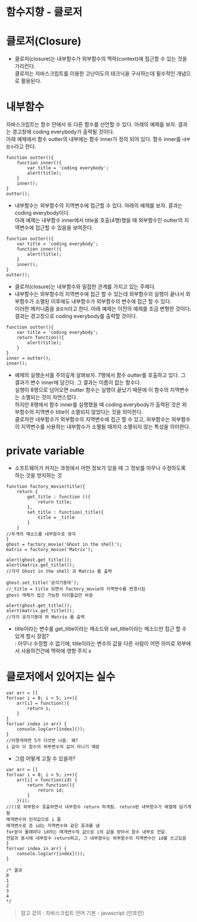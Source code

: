 함수지향 - 클로저
=================

# 클로저(Closure)
* 클로저(closure)는 내부함수가 외부함수의 맥락(context)에 접근할 수 있는 것을 가리킨다.   
클로저는 자바스크립트를 이용한 고난이도의 테크닉을 구사하는데 필수적인 개념으로 활용된다.

# 내부함수
자바스크립트는 함수 안에서 또 다른 함수를 선언할 수 있다. 아래의 예제를 보자. 결과는 경고창에 coding everybody가 출력될 것이다.   
아래 예제에서 함수 outter의 내부에는 함수 inner가 정의 되어 있다. 함수 inner를 ```내부 함수```라고 한다.
```
function outter(){
    function inner(){
        var title = 'coding everybody'; 
        alert(title);
    }
    inner();
}
outter();
```

* 내부함수는 외부함수의 지역변수에 접근할 수 있다. 아래의 예제를 보자. 결과는 coding everybody이다.   
아래 예제는 내부함수 inner에서 title을 호출(4행)했을 때 외부함수인 outter의 지역변수에 접근할 수 있음을 보여준다.
```
function outter(){
    var title = 'coding everybody';  
    function inner(){        
        alert(title);
    }
    inner();
}
outter();
```

* 클로저(closure)는 내부함수와 밀접한 관계를 가지고 있는 주제다.
* 내부함수는 외부함수의 지역변수에 접근 할 수 있는데 외부함수의 실행이 끝나서 외부함수가 소멸된 이후에도 내부함수가 외부함수의 변수에 접근 할 수 있다.   
이러한 메커니즘을 ```클로저```라고 한다. 아래 예제는 이전의 예제를 조금 변형한 것이다. 결과는 경고창으로 coding everybody를 출력할 것이다.
```
function outter(){
    var title = 'coding everybody';  
    return function(){        
        alert(title);
    }
}
inner = outter();
inner();
```

* 예제의 실행순서를 주의깊게 살펴보자. 7행에서 함수 outter를 호출하고 있다. 그 결과가 변수 inner에 담긴다. 그 결과는 이름이 없는 함수다.   
실행이 8행으로 넘어오면 outter 함수는 실행이 끝났기 때문에 이 함수의 지역변수는 소멸되는 것이 자연스럽다.   
하지만 8행에서 함수 inner를 실행했을 때 coding everybody가 출력된 것은 외부함수의 지역변수 title이 소멸되지 않았다는 것을 의미한다.   
클로저란 내부함수가 외부함수의 지역변수에 접근 할 수 있고, 외부함수는 외부함수의 지역변수를 사용하는 내부함수가 소멸될 때까지 소멸되지 않는 특성을 의미한다.

# private variable
* 소프트웨어가 커지는 과정에서 어떤 정보가 있을 때 그 정보를 아무나 수정하도록 하는 것을 방지하는 것
```
function factory_movie(title){
    return {
        get_title : function (){
            return title;
        },
        set_title : function(_title){
            title = _title
        }
    }
//두개의 메소드를 내부함수로 생각
}
ghost = factory_movie('Ghost in the shell');
matrix = factory_movie('Matrix');
 
alert(ghost.get_title());
alert(matrix.get_title());
//각각 Ghost in the shell 과 Matrix 를 출력

ghost.set_title('공각기동대');
//_title = title 되면서 factory_movie의 지역변수를 변경시킴
ghost 객체가 접근 가능한 타이틀값만 바꿈

alert(ghost.get_title());
alert(matrix.get_title());
//각각 공각기동대 와 Matrix 를 출력
```

* title이라는 변수를 get_title이라는 메소드와 set_title이라는 메소드만 접근 할 수 있게 할시 장점?   
: 아무나 수정할 수 없기에, title이라는 변수의 값을 다른 사람이 어떤 의미로 외부에서 사용하건간에 맥락에 영향 주지 x

# 클로저에서 있어지는 실수
```
var arr = []
for(var i = 0; i < 5; i++){
    arr[i] = function(){
        return i;
    }
}
for(var index in arr) {
    console.log(arr[index]());
}
//이렇게하면 5가 다섯번 나옴. 왜? 
i 값이 이 함수의 외부변수의 값이 아니기 때문
```
* 그럼 어떻게 고칠 수 있을까?
```
var arr = []
for(var i = 0; i < 5; i++){
    arr[i] = function(id) {
        return function(){
            return id;
        }
    }(i);
//()로 외부함수 호출하면서 내부함수 return 하게됨. return된 내부함수가 배열에 담기게됨
매개변수의 인자값으로 i 줌
매개변수로 준 id는 지역변수와 같은 효과를 냄
for문이 돌때마다 id라는 매개변수의 값으로 i의 값을 받아서 함수 내부로 전달.
전달과 동시에 내부함수 return하고, 그 내부함수는 외부함수의 지역변수인 id를 쓰고있음
}
for(var index in arr) {
    console.log(arr[index]());
}

/* 결과
0
1
2
3
4
*/
 ```

> 참고 강의 : 자바스크립트 언어 기본 - javascript (인프런)
